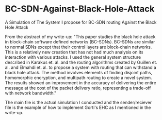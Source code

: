 # BC-SDN-Against-Black-Hole-Attack
A Simulation of The System I propose for BC-SDN routing Against the Black Hole Attack

From the abstract of my write-up: "This paper studies the black hole attack in block-chain software defined networks (BC-SDNs). BC-SDNs are similar to normal SDNs except that their control layers are block-chain networks. This is a relatively new creation that has not had much analysis on its interaction with various attacks. I used the general system structure described in Karakus et. al. and the routing algorithms created by Guillen et. al. and Elmahdi et. al. to propose a system with routing that can withstand a black hole attack. The method involves elements of finding disjoint paths, homomorphic encryption, and multipath routing to create a novel system. The results showed an improvement in the accuracy of delivering the entire message at the cost of the packet delivery ratio, representing a trade-off with network bandwidth."

The main file is the actual simulation I conducted and the sender/reciever file is the example of how to implement Gorti's EHC as I mentioned in the write-up.
